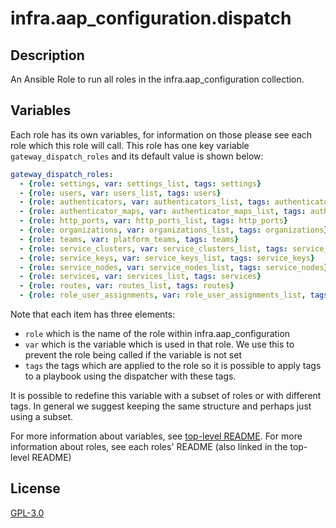 # infra.aap_configuration.dispatch

## Description

An Ansible Role to run all roles in the infra.aap_configuration collection.

## Variables

Each role has its own variables, for information on those please see each role which this role will call. This role has one key variable `gateway_dispatch_roles` and its default value is shown below:

```yaml
gateway_dispatch_roles:
  - {role: settings, var: settings_list, tags: settings}
  - {role: users, var: users_list, tags: users}
  - {role: authenticators, var: authenticators_list, tags: authenticators}
  - {role: authenticator_maps, var: authenticator_maps_list, tags: authenticator_maps}
  - {role: http_ports, var: http_ports_list, tags: http_ports}
  - {role: organizations, var: organizations_list, tags: organizations}
  - {role: teams, var: platform_teams, tags: teams}
  - {role: service_clusters, var: service_clusters_list, tags: service_clusters}
  - {role: service_keys, var: service_keys_list, tags: service_keys}
  - {role: service_nodes, var: service_nodes_list, tags: service_nodes}
  - {role: services, var: services_list, tags: services}
  - {role: routes, var: routes_list, tags: routes}
  - {role: role_user_assignments, var: role_user_assignments_list, tags: role_user_assignments}
```

Note that each item has three elements:

- `role` which is the name of the role within infra.aap_configuration
- `var` which is the variable which is used in that role. We use this to prevent the role being called if the variable is not set
- `tags` the tags which are applied to the role so it is possible to apply tags to a playbook using the dispatcher with these tags.

It is possible to redefine this variable with a subset of roles or with different tags. In general we suggest keeping the same structure and perhaps just using a subset.

For more information about variables, see [top-level README](../../README.md).
For more information about roles, see each roles' README (also linked in the top-level README)

## License

[GPL-3.0](https://github.com/redhat-cop/aap_configuration#licensing)
